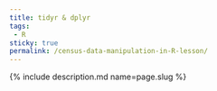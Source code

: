 ```yaml
---
title: tidyr & dplyr
tags:
 - R
sticky: true
permalink: /census-data-manipulation-in-R-lesson/
---
```

{% include description.md name=page.slug %}
